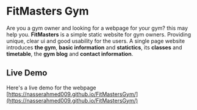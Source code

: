 # FitMasters Gym
Are you a gym owner and looking for a webpage for your gym? this may help you. **FitMasters** is a simple static website for gym owners. Providing unique, clear ui and good usability 	for the users.	A single page website introduces **the gym**, **basic information** and **statictics**, its **classes** and **timetable**, the **gym blog** and **contact information**. 

## Live Demo
Here's a live demo for the webpage
[https://nasserahmed009.github.io/FitMastersGym/](https://nasserahmed009.github.io/FitMastersGym/)
